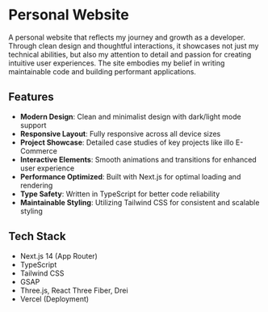 # Personal Website

A personal website that reflects my journey and growth as a developer. Through clean design and thoughtful interactions, it showcases not just my technical abilities, but also my attention to detail and passion for creating intuitive user experiences. The site embodies my belief in writing maintainable code and building performant applications.

## Features

- **Modern Design**: Clean and minimalist design with dark/light mode support
- **Responsive Layout**: Fully responsive across all device sizes
- **Project Showcase**: Detailed case studies of key projects like illo E-Commerce
- **Interactive Elements**: Smooth animations and transitions for enhanced user experience
- **Performance Optimized**: Built with Next.js for optimal loading and rendering
- **Type Safety**: Written in TypeScript for better code reliability
- **Maintainable Styling**: Utilizing Tailwind CSS for consistent and scalable styling

## Tech Stack

- Next.js 14 (App Router)
- TypeScript
- Tailwind CSS
- GSAP
- Three.js, React Three Fiber, Drei
- Vercel (Deployment)
